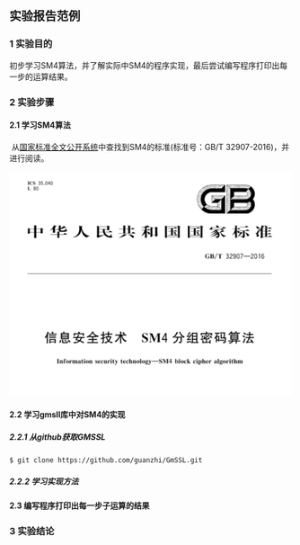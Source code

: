## 实验报告范例

### 1 实验目的

​	初步学习SM4算法，并了解实际中SM4的程序实现，最后尝试编写程序打印出每一步的运算结果。

### 2 实验步骤

#### 2.1 学习SM4算法

​	从[国家标准全文公开系统](http://openstd.samr.gov.cn/)中查找到SM4的标准(标准号：GB/T 32907-2016)，并进行阅读。

<img src="..\pic\experiment2-1.png" alt="experiment2-1" style="zoom:67%;" />

#### 2.2 学习gmsll库中对SM4的实现

##### 2.2.1 从github获取GMSSL

```shell
$ git clone https://github.com/guanzhi/GmSSL.git
```

##### 2.2.2 学习实现方法

#### 2.3 编写程序打印出每一步子运算的结果

### 3 实验结论